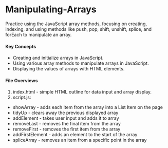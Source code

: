 # Manipulating-Arrays
Practice using the JavaScript array methods, focusing on creating, indexing, and using methods like push, pop, shift, unshift, splice, and forEach to manipulate an array.


#### Key Concepts
- Creating and initialize arrays in JavaScript.
- Using various array methods to manipulate arrays in JavaScript.
- Displaying the values of arrays with HTML elements.

#### File Overviews
1. index.html - simple HTML outline for data input and array display.
2. script.js:
- showArray - adds each item from the array into a List Item on the page
- tidyUp - clears away the previous displayed array
- addElement - takes user input and adds it to array
- removeLast - removes the final item from the array
- removeFirst - removes the first item from the array
- addFirstElement - adds an element to the start of the array
- spliceArray - removes an item from a specific point in the array
